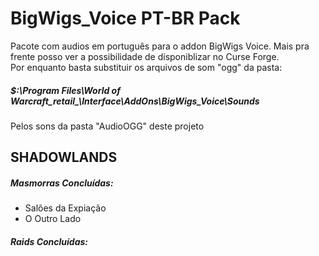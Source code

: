 # BigWigs_Voice PT-BR Pack
Pacote com audios em português para o addon BigWigs Voice. Mais pra frente posso ver a possibilidade de disponiblizar no Curse Forge.
<br>
Por enquanto basta substituir os arquivos de som "ogg" da pasta:
##### $:\Program Files\World of Warcraft\_retail_\Interface\AddOns\BigWigs_Voice\Sounds
Pelos sons da pasta "AudioOGG" deste projeto
<br>
## SHADOWLANDS
##### Masmorras Concluídas:
* Salões da Expiação
* O Outro Lado

##### Raids Concluídas:
